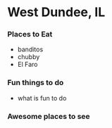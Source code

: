 # West Dundee, IL

### Places to Eat

- banditos
- chubby
- El Faro

### Fun things to do
- what is fun to do
### Awesome places to see
